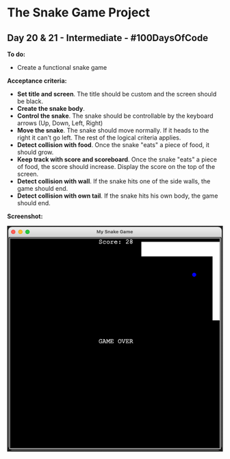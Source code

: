# The Snake Game Project
## Day 20 & 21 - Intermediate - \#100DaysOfCode

**To do:**
* Create a functional snake game

**Acceptance criteria:**
* **Set title and screen**. The title should be custom and the screen should be black.
* **Create the snake body**.
* **Control the snake**. The snake should be controllable by the keyboard arrows (Up, Down, Left, Right)
* **Move the snake**. The snake should move normally. If it heads to the right it can't go left. The rest of the logical criteria applies.
* **Detect collision with food**. Once the snake "eats" a piece of food, it should grow.
* **Keep track with score and scoreboard**. Once the snake "eats" a piece of food, the score should increase. Display the score on the top of the screen.
* **Detect collision with wall**. If the snake hits one of the side walls, the game should end.
* **Detect collision with own tail**. If the snake hits his own body, the game should end.

**Screenshot:**

![Snake Game Project](https://github.com/adrianurdar/100DaysOfCode-Bootcamp/blob/main/Day-020-021/Screen%20Shot%202020-11-24%20at%208.54.11%20AM.png "Snake Game Project")
